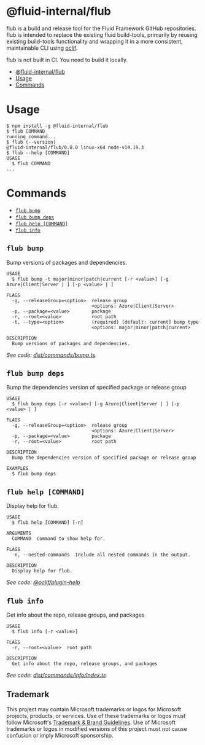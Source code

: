 # @fluid-internal/flub

flub is a build and release tool for the Fluid Framework GitHub repositories. flub is intended to replace the existing
fluid build-tools, primarily by reusing existing build-tools functionality and wrapping it in a more consistent,
maintainable CLI using [oclif](https://oclif.io).

flub is not built in CI. You need to build it locally.

<!-- toc -->
* [@fluid-internal/flub](#fluid-internalflub)
* [Usage](#usage)
* [Commands](#commands)
<!-- tocstop -->

# Usage
<!-- usage -->
```sh-session
$ npm install -g @fluid-internal/flub
$ flub COMMAND
running command...
$ flub (--version)
@fluid-internal/flub/0.0.0 linux-x64 node-v14.19.3
$ flub --help [COMMAND]
USAGE
  $ flub COMMAND
...
```
<!-- usagestop -->
# Commands
<!-- commands -->
* [`flub bump`](#flub-bump)
* [`flub bump deps`](#flub-bump-deps)
* [`flub help [COMMAND]`](#flub-help-command)
* [`flub info`](#flub-info)

## `flub bump`

Bump versions of packages and dependencies.

```
USAGE
  $ flub bump -t major|minor|patch|current [-r <value>] [-g Azure|Client|Server | ] [-p <value> | ]

FLAGS
  -g, --releaseGroup=<option>  release group
                               <options: Azure|Client|Server>
  -p, --package=<value>        package
  -r, --root=<value>           root path
  -t, --type=<option>          (required) [default: current] bump type
                               <options: major|minor|patch|current>

DESCRIPTION
  Bump versions of packages and dependencies.
```

_See code: [dist/commands/bump.ts](https://github.com/microsoft/FluidFramework/blob/v0.0.0/dist/commands/bump.ts)_

## `flub bump deps`

Bump the dependencies version of specified package or release group

```
USAGE
  $ flub bump deps [-r <value>] [-g Azure|Client|Server | ] [-p <value> | ]

FLAGS
  -g, --releaseGroup=<option>  release group
                               <options: Azure|Client|Server>
  -p, --package=<value>        package
  -r, --root=<value>           root path

DESCRIPTION
  Bump the dependencies version of specified package or release group

EXAMPLES
  $ flub bump deps
```

## `flub help [COMMAND]`

Display help for flub.

```
USAGE
  $ flub help [COMMAND] [-n]

ARGUMENTS
  COMMAND  Command to show help for.

FLAGS
  -n, --nested-commands  Include all nested commands in the output.

DESCRIPTION
  Display help for flub.
```

_See code: [@oclif/plugin-help](https://github.com/oclif/plugin-help/blob/v5.1.12/src/commands/help.ts)_

## `flub info`

Get info about the repo, release groups, and packages

```
USAGE
  $ flub info [-r <value>]

FLAGS
  -r, --root=<value>  root path

DESCRIPTION
  Get info about the repo, release groups, and packages
```

_See code: [dist/commands/info/index.ts](https://github.com/microsoft/FluidFramework/blob/v0.0.0/dist/commands/info/index.ts)_
<!-- commandsstop -->

## Trademark

This project may contain Microsoft trademarks or logos for Microsoft projects, products, or services. Use of these trademarks
or logos must follow Microsoft's [Trademark & Brand Guidelines](https://www.microsoft.com/en-us/legal/intellectualproperty/trademarks/usage/general).
Use of Microsoft trademarks or logos in modified versions of this project must not cause confusion or imply Microsoft sponsorship.
